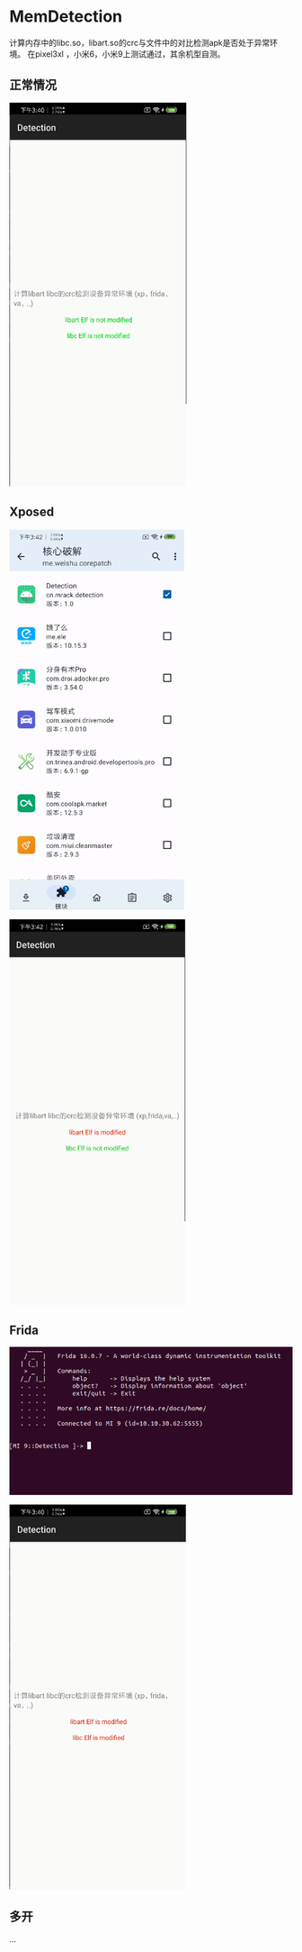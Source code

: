 # MemDetection
计算内存中的libc.so，libart.so的crc与文件中的对比检测apk是否处于异常环境。
在pixel3xl ，小米6，小米9上测试通过，其余机型自测。

## 正常情况
![Image text](https://raw.githubusercontent.com/Mrack/MemDetection/master/pic/1.png)

## Xposed
![Image text](https://raw.githubusercontent.com/Mrack/MemDetection/master/pic/5.png)

![Image text](https://raw.githubusercontent.com/Mrack/MemDetection/master/pic/4.png)

## Frida
![Image text](https://raw.githubusercontent.com/Mrack/MemDetection/master/pic/3.png)

![Image text](https://raw.githubusercontent.com/Mrack/MemDetection/master/pic/2.png)

## 多开
...